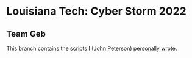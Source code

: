 # Louisiana Tech: Cyber Storm 2022
## Team Geb
This branch contains the scripts I (John Peterson) personally wrote.
